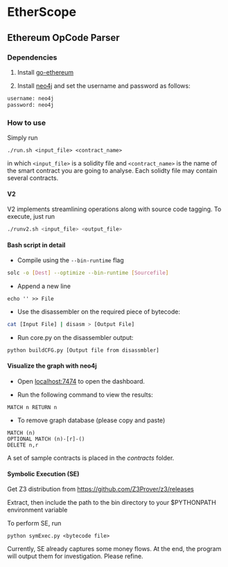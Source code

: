 # EtherScope

## Ethereum OpCode Parser

### Dependencies

1. Install [go-ethereum](https://github.com/ethereum/go-ethereum)

2. Install [neo4j](http://neo4j.com/) and set the username and password as follows:

```bash
username: neo4j
password: neo4j
```

### How to use

Simply run

```
./run.sh <input_file> <contract_name>
```

in which `<input_file>` is a solidity file and `<contract_name>` is the name of the smart contract you are going to analyse. Each solidty file may contain several contracts.

#### V2

V2 implements streamlining operations along with source code tagging. To execute, just run

```bash
./runv2.sh <input_file> <output_file>
```

#### Bash script in detail
* Compile using the `--bin-runtime` flag

```bash
solc -o [Dest] --optimize --bin-runtime [Sourcefile]
```

* Append a new line

```
echo '' >> File
```

* Use the disassembler on the required piece of bytecode:

```bash
cat [Input File] | disasm > [Output File]
```

* Run core.py on the disassembler output:

```bash
python buildCFG.py [Output file from disassmbler]
```

#### Visualize the graph with neo4j
* Open [localhost:7474](http://localhost:7474) to open the dashboard.

* Run the following command to view the results:

```
MATCH n RETURN n
```

* To remove graph database (please copy and paste)

```
MATCH (n)
OPTIONAL MATCH (n)-[r]-()
DELETE n,r
```

A set of sample contracts is placed in the *contracts* folder.


#### Symbolic Execution (SE)

Get Z3 distribution from https://github.com/Z3Prover/z3/releases

Extract, then include the path to the bin directory to your $PYTHONPATH environment variable

To perform SE, run

```
python symExec.py <bytecode file>
```

Currently, SE already captures some money flows. At the end,
the program will output them for investigation. Please refine.

